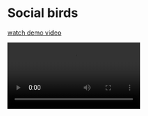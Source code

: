 # Social birds

[watch demo video](https://drive.google.com/file/d/14emElUVU6T9_o3er7MV0nW555L_tXwi3/view?usp=share_link)

<video autoplay controls>
  <source src="./assets/demo.mp4" type="video/mp4">
  Your browser does not support the video tag.
</video>
